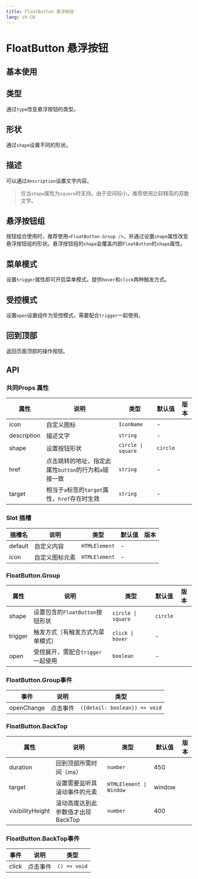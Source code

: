 ```yaml
---
title: FloatButton 悬浮按钮
lang: zh-CN
---
```


# FloatButton 悬浮按钮

## 基本使用

<demo src="../../../../example/float-button/basic.svelte"  github='FloatButton'></demo>

## 类型

通过`type`改变悬浮按钮的类型。

<demo src="../../../../example/float-button/type.svelte"  github='FloatButton'></demo>

## 形状

通过`shape`设置不同的形状。

<demo src="../../../../example/float-button/shape.svelte"  github='FloatButton'></demo>

## 描述

可以通过`description`设置文字内容。

> 仅当`shape`属性为`square`时支持。由于空间较小，推荐使用比较精简的双数文字。

<demo src="../../../../example/float-button/description.svelte"  github='FloatButton'></demo>

## 悬浮按钮组

按钮组合使用时，推荐使用`<FloatButton.Group />`，并通过设置`shape`属性改变悬浮按钮组的形状。悬浮按钮组的`shape`会覆盖内部`FloatButton`的`shape`属性。

<demo src="../../../../example/float-button/group-basic.svelte"  github='FloatButton'></demo>

## 菜单模式

设置`trigger`属性即可开启菜单模式。提供`hover`和`click`两种触发方式。

<demo src="../../../../example/float-button/group-trigger.svelte"  github='FloatButton'></demo>

## 受控模式

设置`open`设置组件为受控模式，需要配合`trigger`一起使用。

<demo src="../../../../example/float-button/group-open.svelte"  github='FloatButton'></demo>

## 回到顶部

返回页面顶部的操作按钮。

<demo src="../../../../example/float-button/back-top.svelte"  github='FloatButton'></demo>

## API

### 共同Props 属性

| 属性        | 说明                                                  | 类型               | 默认值   | 版本 |
| ----------- | ----------------------------------------------------- | ------------------ | -------- | ---- |
| icon        | 自定义图标                                            | `IconName`         | -        |      |
| description | 描述文字                                              | `string`           | -        |      |
| shape       | 设置按钮形状                                          | `circle \| square` | `circle` |      |
| href        | 点击跳转的地址，指定此属性`button`的行为和`a`链接一致 | `string`           | -        |      |
| target      | 相当于`a`标签的`target`属性，`href`存在时生效         | `string`           | -        |      |

### Slot 插槽


| 插槽名  | 说明           | 类型          | 默认值 | 版本 |
| ------- | -------------- | ------------- | ------ | ---- |
| default | 自定义内容     | `HTMLElement` | -      |      |
| icon    | 自定义图标元素 | `HTMLElement` | -      |      |


### FloatButton.Group

| 属性    | 说明                              | 类型               | 默认值   | 版本 |
| ------- | --------------------------------- | ------------------ | -------- | ---- |
| shape   | 设置包含的`FloatButton`按钮形状   | `circle \| square` | `circle` |      |
| trigger | 触发方式（有触发方式为菜单模式）  | `click \| hover`   | -        |      |
| open    | 受控展开，需配合`trigger`一起使用 | `boolean`          | -        |      |


### FloatButton.Group事件

| 事件       | 说明     | 类型                          |
| ---------- | -------- | ----------------------------- |
| openChange | 点击事件 | `({detail: boolean}) => void` |

### FloatButton.BackTop

| 属性             | 说明                               | 类型                    | 默认值 | 版本 |
| ---------------- | ---------------------------------- | ----------------------- | ------ | ---- |
| duration         | 回到顶部所需时间（ms）             | `number`                | 450    |      |
| target           | 设置需要监听其滚动事件的元素       | `HTMLElement \| Window` | window |      |
| visibilityHeight | 滚动高度达到此参数值才出现 BackTop | `number`                | 400    |      |


### FloatButton.BackTop事件

| 事件  | 说明     | 类型         |
| ----- | -------- | ------------ |
| click | 点击事件 | `() => void` |


